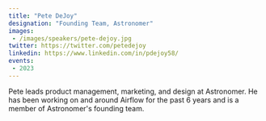 ```yaml
---
title: "Pete DeJoy"
designation: "Founding Team, Astronomer"
images:
 - /images/speakers/pete-dejoy.jpg
twitter: https://twitter.com/petedejoy
linkedin: https://www.linkedin.com/in/pdejoy58/
events:
 - 2023
---
```


Pete leads product management, marketing, and design at Astronomer. He has been working on and around Airflow for the past 6 years and is a member of Astronomer's founding team.